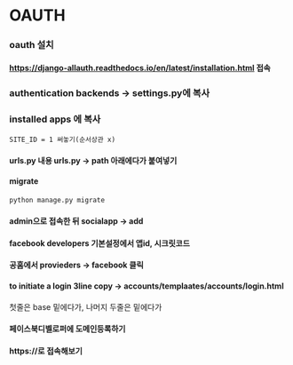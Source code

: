 # OAUTH


### oauth 설치

#### https://django-allauth.readthedocs.io/en/latest/installation.html 접속

### authentication backends -> settings.py에 복사

### installed apps 에 복사 

```
SITE_ID = 1 써놓기(순서상관 x)
```

#### urls.py 내용 urls.py -> path 아래에다가 붙여넣기



#### migrate

```python
python manage.py migrate
```

#### admin으로 접속한 뒤 socialapp -> add 



#### facebook developers 기본설정에서 앱id, 시크릿코드



#### 공홈에서 provieders -> facebook 클릭



#### to initiate a login 3line copy -> accounts/templaates/accounts/login.html

첫줄은 base 밑에다가, 나머지 두줄은 </form> 밑에다가



#### 페이스북디벨로퍼에 도메인등록하기



#### https://로 접속해보기
